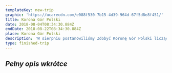 ```yaml
---
templateKey: new-trip
graphic: 'https://ucarecdn.com/e088f530-7b15-4d39-964d-67f5d8e8f451/'
title: Korona Gór Polski
date: 2018-08-04T08:34:30.884Z
endDate: 2018-08-22T08:34:30.884Z
place: Korona Gór Polski
description: 'W sierpniu postanowiliśmy Zdobyć Koronę Gór Polski liczącą 28 szczytów. '
type: finished-trip
---
```

## _**Pełny opis wkrótce**_
